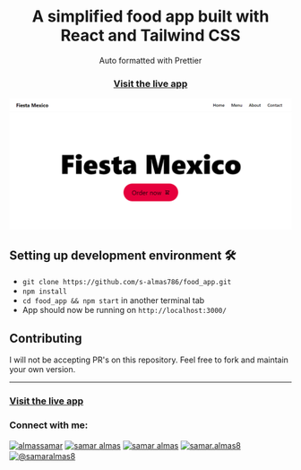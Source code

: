 <h1 align="center">A simplified food app built with React and Tailwind CSS</h1>

<div align="center">Auto formatted with Prettier</div>

<h3 align="center">
  <a href="https://reactfood-app.netlify.app/">Visit the live app</a>
</h3>

![App screenshot](food_app.png)

## Setting up development environment 🛠

- `git clone https://github.com/s-almas786/food_app.git`
- `npm install`
- `cd food_app && npm start` in another terminal tab
- App should now be running on `http://localhost:3000/`

## Contributing

I will not be accepting PR's on this repository. Feel free to fork and maintain your own version.

<hr>

<h3>
  <a href="https://reactfood-app.netlify.app/">Visit the live app</a>
</h3>

<h3 align="left">Connect with me:</h3>
<p align="left">
<a href="https://twitter.com/almassamar" target="blank"><img align="center" src="https://raw.githubusercontent.com/rahuldkjain/github-profile-readme-generator/master/src/images/icons/Social/twitter.svg" alt="almassamar" height="30" width="40" /></a>
<a href="https://linkedin.com/in/samar almas" target="blank"><img align="center" src="https://raw.githubusercontent.com/rahuldkjain/github-profile-readme-generator/master/src/images/icons/Social/linked-in-alt.svg" alt="samar almas" height="30" width="40" /></a>
<a href="https://fb.com/samar almas" target="blank"><img align="center" src="https://raw.githubusercontent.com/rahuldkjain/github-profile-readme-generator/master/src/images/icons/Social/facebook.svg" alt="samar almas" height="30" width="40" /></a>
<a href="https://instagram.com/samar.almas8" target="blank"><img align="center" src="https://raw.githubusercontent.com/rahuldkjain/github-profile-readme-generator/master/src/images/icons/Social/instagram.svg" alt="samar.almas8" height="30" width="40" /></a>
<a href="https://www.hackerrank.com/@samaralmas8" target="blank"><img align="center" src="https://raw.githubusercontent.com/rahuldkjain/github-profile-readme-generator/master/src/images/icons/Social/hackerrank.svg" alt="@samaralmas8" height="30" width="40" /></a>
</p>

